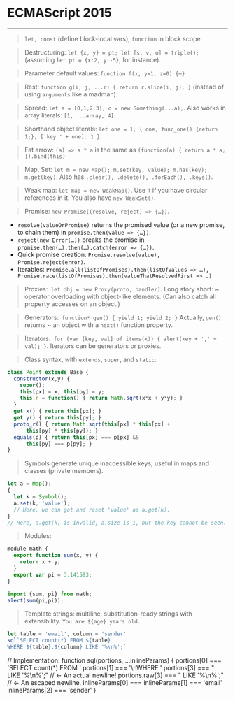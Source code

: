 # **ECMAScript 2015**
*****

> `let, const` (define block-local vars), `function` in block scope

> Destructuring: `let {x, y} = pt; let [s, v, o] = triple();` (assuming `let pt = {x:2, y:-5}`, for instance).

> Parameter default values: `function f(x, y=1, z=0) {⋯}`

> Rest: `function g(i, j, ...r) { return r.slice(i, j); }` (instead of using `arguments` like a madman).

> Spread: `let a = [0,1,2,3], o = new Something(...a);`. Also works in array literals: `[1, ...array, 4]`.

> Shorthand object literals: `let one = 1; { one, func_one() {return 1;}, ['key ' + one]: 1 }`.

> Fat arrow: `(a) => a * a` is the same as `(function(a) { return a * a; }).bind(this)`

> Map, Set: `let m = new Map(); m.set(key, value); m.has(key); m.get(key)`. Also has `.clear(), .delete(), .forEach(), .keys()`.

> Weak map: `let map = new WeakMap()`. Use it if you have circular references in it. You also have `new WeakSet()`.

> Promise: `new Promise((resolve, reject) => {…})`.

- `resolve(valueOrPromise)` returns the promised value (or a new promise, to chain them) in `promise.then(value => {…})`.
- `reject(new Error(…))` breaks the promise in `promise.then(…).then(…).catch(error => {…})`.
- Quick promise creation: `Promise.resolve(value), Promise.reject(error)`.
- Iterables: `Promise.all(listOfPromises).then(listOfValues => …), Promise.race(listOfPromises).then(valueThatResolvedFirst => …)`

> Proxies:` let obj = new Proxy(proto, handler)`. Long story short: ~ operator overloading with object-like elements. (Can also catch all property accesses on an object.)

> Generators:` function* gen() { yield 1; yield 2; }` Actually, `gen()` returns ~ an object with a `next()` function property.

> Iterators:` for (var [key, val] of items(x)) { alert(key + ',' + val); }`. Iterators can be generators or proxies.

> Class syntax, with `extends`, `super`, and `static`:
```Javascript
class Point extends Base {
  constructor(x,y) {
    super();
    this[px] = x, this[py] = y;
    this.r = function() { return Math.sqrt(x*x + y*y); }
  }
  get x() { return this[px]; }
  get y() { return this[py]; }
  proto_r() { return Math.sqrt(this[px] * this[px] +
      this[py] * this[py]); }
  equals(p) { return this[px] === p[px] &&
      this[py] === p[py]; }
}
```

> Symbols generate unique inaccessible keys, useful in maps and classes (private members).
```Javascript
let a = Map();
{
  let k = Symbol();
  a.set(k, 'value');
  // Here, we can get and reset 'value' as a.get(k).
}
// Here, a.get(k) is invalid, a.size is 1, but the key cannot be seen.
```

> Modules:
```Javascript
module math {
  export function sum(x, y) {
    return x + y;
  }
  export var pi = 3.141593;
}

import {sum, pi} from math;
alert(sum(pi,pi));
```

> Template strings: multiline, substitution-ready strings with extensibility. `You are ${age} years old.`
```Javascript
let table = 'email', column = 'sender'
sql`SELECT count(*) FROM ${table}
WHERE ${table}.${column} LIKE '%\n%';`
```

// Implementation: function sql(portions, ...inlineParams) { portions[0] === 'SELECT count(*) FROM ' portions[1] === '\nWHERE ' portions[3] === " LIKE '%\n%';" // ← An actual newline! portions.raw[3] === " LIKE '%\n%';" // ← An escaped newline. inlineParams[0] === inlineParams[1] === 'email' inlineParams[2] === 'sender' }

